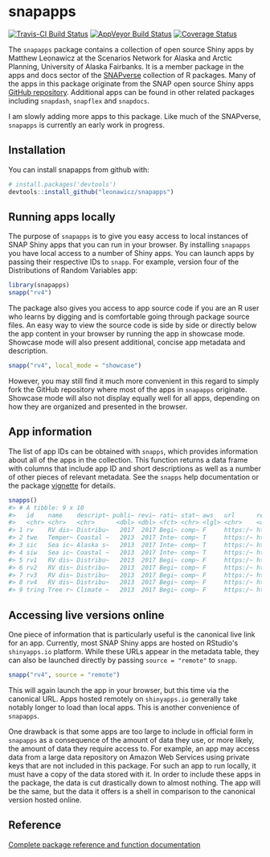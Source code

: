 
<!-- README.md is generated from README.Rmd. Please edit that file -->
snapapps
========

[![Travis-CI Build Status](https://travis-ci.org/leonawicz/snapapps.svg?branch=master)](https://travis-ci.org/leonawicz/snapapps) [![AppVeyor Build Status](https://ci.appveyor.com/api/projects/status/github/leonawicz/snapapps?branch=master&svg=true)](https://ci.appveyor.com/project/leonawicz/snapapps) [![Coverage Status](https://img.shields.io/codecov/c/github/leonawicz/snapapps/master.svg)](https://codecov.io/github/leonawicz/snapapps?branch=master)

The `snapapps` package contains a collection of open source Shiny apps by Matthew Leonawicz at the Scenarios Network for Alaska and Arctic Planning, University of Alaska Fairbanks. It is a member package in the apps and docs sector of the [SNAPverse](https://leonawicz.github.io/snapverse/) collection of R packages. Many of the apps in this package originate from the SNAP open source Shiny apps [GitHub repository](https://github.com/ua-snap/shiny-apps). Additional apps can be found in other related packages including `snapdash`, `snapflex` and `snapdocs`.

I am slowly adding more apps to this package. Like much of the SNAPverse, `snapapps` is currently an early work in progress.

Installation
------------

You can install snapapps from github with:

``` r
# install.packages('devtools')
devtools::install_github("leonawicz/snapapps")
```

Running apps locally
--------------------

The purpose of `snapapps` is to give you easy access to local instances of SNAP Shiny apps that you can run in your browser. By installing `snapapps` you have local access to a number of Shiny apps. You can launch apps by passing their respective IDs to `snapp`. For example, version four of the Distributions of Random Variables app:

``` r
library(snapapps)
snapp("rv4")
```

The package also gives you access to app source code if you are an R user who learns by digging and is comfortable going through package source files. An easy way to view the source code is side by side or directly below the app content in your browser by running the app in showcase mode. Showcase mode will also present additional, concise app metadata and description.

``` r
snapp("rv4", local_mode = "showcase")
```

However, you may still find it much more convenient in this regard to simply fork the GitHub repository where most of the apps in `snapapps` originate. Showcase mode will also not display equally well for all apps, depending on how they are organized and presented in the browser.

App information
---------------

The list of app IDs can be obtained with `snapps`, which provides information about all of the apps in the collection. This function returns a data frame with columns that include app ID and short descriptions as well as a number of other pieces of relevant metadata. See the `snapps` help documentation or the package [vignette](https://leonawicz.github.io/snapapps/articles/snapapps.html) for details.

``` r
snapps()
#> # A tibble: 9 x 10
#>   id    name    descript~ publi~ revi~ rati~ stat~ aws   url      redirect
#>   <chr> <chr>   <chr>      <dbl> <dbl> <fct> <chr> <lgl> <chr>    <chr>   
#> 1 rv    RV dis~ Distribu~   2017  2017 Begi~ comp~ F     https:/~ http://~
#> 2 twe   Temper~ Coastal ~   2013  2017 Inte~ comp~ T     https:/~ http://~
#> 3 sic   Sea ic~ Alaska s~   2013  2017 Inte~ comp~ T     https:/~ http://~
#> 4 siw   Sea ic~ Coastal ~   2013  2017 Inte~ comp~ T     https:/~ http://~
#> 5 rv1   RV dis~ Distribu~   2013  2017 Begi~ comp~ F     https:/~ http://~
#> 6 rv2   RV dis~ Distribu~   2013  2017 Begi~ comp~ F     https:/~ http://~
#> 7 rv3   RV dis~ Distribu~   2013  2017 Begi~ comp~ F     https:/~ http://~
#> 8 rv4   RV dis~ Distribu~   2013  2017 Begi~ comp~ F     https:/~ http://~
#> 9 tring Tree r~ Climate ~   2013  2017 Begi~ comp~ F     https:/~ http://~
```

Accessing live versions online
------------------------------

One piece of information that is particularly useful is the canonical live link for an app. Currently, most SNAP Shiny apps are hosted on RStudio's `shinyapps.io` platform. While these URLs appear in the metadata table, they can also be launched directly by passing `source = "remote"` to `snapp`.

``` r
snapp("rv4", source = "remote")
```

This will again launch the app in your browser, but this time via the canonical URL. Apps hosted remotely on `shinyapps.io` generally take notably longer to load than local apps. This is another convenience of `snapapps`.

One drawback is that some apps are too large to include in official form in `snapapps` as a consequence of the amount of data they use, or more likely, the amount of data they require access to. For example, an app may access data from a large data repository on Amazon Web Services using private keys that are not included in this package. For such an app to run locally, it must have a copy of the data stored with it. In order to include these apps in the package, the data is cut drastically down to almost nothing. The app will be the same, but the data it offers is a shell in comparison to the canonical version hosted online.

Reference
---------

[Complete package reference and function documentation](https://leonawicz.github.io/snapapps/)
